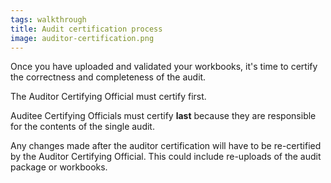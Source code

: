 ```yaml
---
tags: walkthrough
title: Audit certification process
image: auditor-certification.png
---
```


Once you have uploaded and validated your workbooks, it's time to certify the correctness and completeness of the audit.

The Auditor Certifying Official must certify first.

Auditee Certifying Officials must certify **last** because they are responsible for the contents of the single audit.

Any changes made after the auditor certification will have to be re-certified by the Auditor Certifying Official. This could include re-uploads of the audit package or workbooks.
